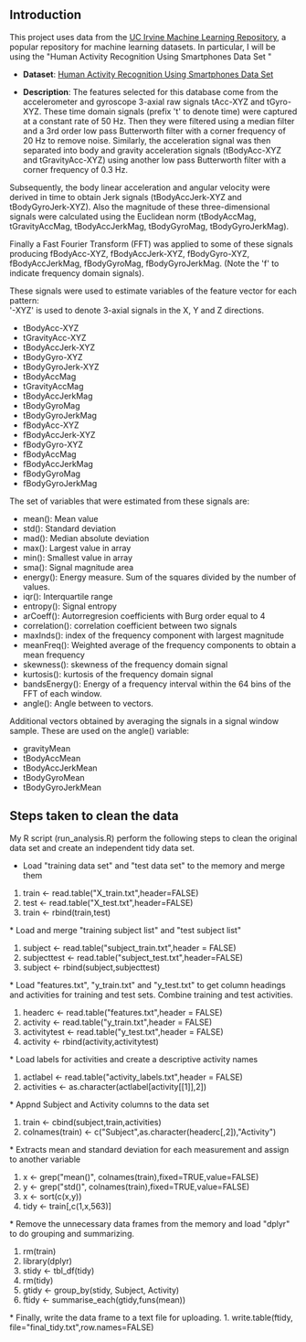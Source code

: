 ## Introduction

This project uses data from
the <a href="http://archive.ics.uci.edu/ml/">UC Irvine Machine
Learning Repository</a>, a popular repository for machine learning
datasets. In particular, I will be using the "Human Activity Recognition Using Smartphones Data Set " 


* <b>Dataset</b>: <a href="https://d396qusza40orc.cloudfront.net/getdata%2Fprojectfiles%2FUCI%20HAR%20Dataset.zip">Human Activity Recognition Using Smartphones Data Set </a>

* <b>Description</b>: The features selected for this database come from the accelerometer and gyroscope 3-axial raw signals tAcc-XYZ and tGyro-XYZ. These time domain signals (prefix 't' to denote time) were captured at a constant rate of 50 Hz. Then they were filtered using a median filter and a 3rd order low pass Butterworth filter with a corner frequency of 20 Hz to remove noise. Similarly, the acceleration signal was then separated into body and gravity acceleration signals (tBodyAcc-XYZ and tGravityAcc-XYZ) using another low pass Butterworth filter with a corner frequency of 0.3 Hz. 

Subsequently, the body linear acceleration and angular velocity were derived in time to obtain Jerk signals (tBodyAccJerk-XYZ and tBodyGyroJerk-XYZ). Also the magnitude of these three-dimensional signals were calculated using the Euclidean norm (tBodyAccMag, tGravityAccMag, tBodyAccJerkMag, tBodyGyroMag, tBodyGyroJerkMag). 

Finally a Fast Fourier Transform (FFT) was applied to some of these signals producing fBodyAcc-XYZ, fBodyAccJerk-XYZ, fBodyGyro-XYZ, fBodyAccJerkMag, fBodyGyroMag, fBodyGyroJerkMag. (Note the 'f' to indicate frequency domain signals). 

These signals were used to estimate variables of the feature vector for each pattern:  
'-XYZ' is used to denote 3-axial signals in the X, Y and Z directions.

* tBodyAcc-XYZ
* tGravityAcc-XYZ
* tBodyAccJerk-XYZ
* tBodyGyro-XYZ
* tBodyGyroJerk-XYZ
* tBodyAccMag
* tGravityAccMag
* tBodyAccJerkMag
* tBodyGyroMag
* tBodyGyroJerkMag
* fBodyAcc-XYZ
* fBodyAccJerk-XYZ
* fBodyGyro-XYZ
* fBodyAccMag
* fBodyAccJerkMag
* fBodyGyroMag
* fBodyGyroJerkMag

The set of variables that were estimated from these signals are: 

* mean(): Mean value
* std(): Standard deviation
* mad(): Median absolute deviation 
* max(): Largest value in array
* min(): Smallest value in array
* sma(): Signal magnitude area
* energy(): Energy measure. Sum of the squares divided by the number of values. 
* iqr(): Interquartile range 
* entropy(): Signal entropy
* arCoeff(): Autorregresion coefficients with Burg order equal to 4
* correlation(): correlation coefficient between two signals
* maxInds(): index of the frequency component with largest magnitude
* meanFreq(): Weighted average of the frequency components to obtain a mean frequency
* skewness(): skewness of the frequency domain signal 
* kurtosis(): kurtosis of the frequency domain signal 
* bandsEnergy(): Energy of a frequency interval within the 64 bins of the FFT of each window.
* angle(): Angle between to vectors.

Additional vectors obtained by averaging the signals in a signal window sample. These are used on the angle() variable:

* gravityMean
* tBodyAccMean
* tBodyAccJerkMean
* tBodyGyroMean
* tBodyGyroJerkMean


## Steps taken to clean the data

My R script (run_analysis.R) perform the following steps to clean the original data set and create an independent tidy data set.

* Load "training data set" and "test data set" to the memory and merge them
<ol>
<li>train <- read.table("X_train.txt",header=FALSE)</li>
<li>test <- read.table("X_test.txt",header=FALSE)</li>
<li>train <- rbind(train,test)</li>
</ol>
* Load and merge "training subject list" and "test subject list"
<ol>
<li>subject <- read.table("subject_train.txt",header = FALSE)</li>
<li>subjecttest <- read.table("subject_test.txt",header=FALSE)</li>
<li>subject <- rbind(subject,subjecttest)</li>
</ol>
* Load "features.txt", "y_train.txt" and "y_test.txt" to get column headings and activities for training and test sets. Combine training and test activities.
<ol>
<li>headerc <- read.table("features.txt",header = FALSE)</li>
<li>activity <- read.table("y_train.txt",header = FALSE)</li>
<li>activitytest <- read.table("y_test.txt",header = FALSE)</li>
<li>activity <- rbind(activity,activitytest)</li>
</ol>
* Load labels for activities and create a descriptive activity names
<ol>
<li>actlabel <- read.table("activity_labels.txt",header = FALSE)</li>
<li>activities <- as.character(actlabel[activity[[1]],2])</li>
</ol>
* Appnd Subject and Activity columns to the data set
<ol>
<li>train <- cbind(subject,train,activities)</li>
<li>colnames(train) <- c("Subject",as.character(headerc[,2]),"Activity")</li>
</ol>
* Extracts mean and standard deviation for each measurement and assign to another variable
<ol>
<li>x <- grep("mean()", colnames(train),fixed=TRUE,value=FALSE)</li>
<li>y <- grep("std()", colnames(train),fixed=TRUE,value=FALSE)</li>
<li>x <- sort(c(x,y))</li>
<li>tidy <- train[,c(1,x,563)]</li>
</ol>
* Remove the unnecessary data frames from the memory and load "dplyr" to do grouping and summarizing. 
<ol>
<li>rm(train)</li>
<li>library(dplyr)</li>
<li>stidy <- tbl_df(tidy)</li>
<li>rm(tidy)</li>
<li>gtidy <- group_by(stidy, Subject, Activity)</li>
<li>ftidy <- summarise_each(gtidy,funs(mean))</li>
</ol>
* Finally, write the data frame to a text file for uploading.
1. write.table(ftidy, file="final_tidy.txt",row.names=FALSE)


